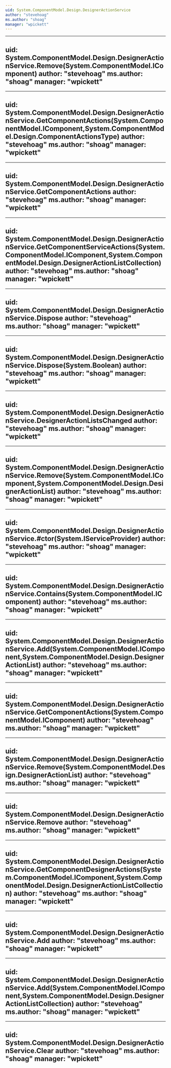 ```yaml
---
uid: System.ComponentModel.Design.DesignerActionService
author: "stevehoag"
ms.author: "shoag"
manager: "wpickett"
---
```


---
uid: System.ComponentModel.Design.DesignerActionService.Remove(System.ComponentModel.IComponent)
author: "stevehoag"
ms.author: "shoag"
manager: "wpickett"
---

---
uid: System.ComponentModel.Design.DesignerActionService.GetComponentActions(System.ComponentModel.IComponent,System.ComponentModel.Design.ComponentActionsType)
author: "stevehoag"
ms.author: "shoag"
manager: "wpickett"
---

---
uid: System.ComponentModel.Design.DesignerActionService.GetComponentActions
author: "stevehoag"
ms.author: "shoag"
manager: "wpickett"
---

---
uid: System.ComponentModel.Design.DesignerActionService.GetComponentServiceActions(System.ComponentModel.IComponent,System.ComponentModel.Design.DesignerActionListCollection)
author: "stevehoag"
ms.author: "shoag"
manager: "wpickett"
---

---
uid: System.ComponentModel.Design.DesignerActionService.Dispose
author: "stevehoag"
ms.author: "shoag"
manager: "wpickett"
---

---
uid: System.ComponentModel.Design.DesignerActionService.Dispose(System.Boolean)
author: "stevehoag"
ms.author: "shoag"
manager: "wpickett"
---

---
uid: System.ComponentModel.Design.DesignerActionService.DesignerActionListsChanged
author: "stevehoag"
ms.author: "shoag"
manager: "wpickett"
---

---
uid: System.ComponentModel.Design.DesignerActionService.Remove(System.ComponentModel.IComponent,System.ComponentModel.Design.DesignerActionList)
author: "stevehoag"
ms.author: "shoag"
manager: "wpickett"
---

---
uid: System.ComponentModel.Design.DesignerActionService.#ctor(System.IServiceProvider)
author: "stevehoag"
ms.author: "shoag"
manager: "wpickett"
---

---
uid: System.ComponentModel.Design.DesignerActionService.Contains(System.ComponentModel.IComponent)
author: "stevehoag"
ms.author: "shoag"
manager: "wpickett"
---

---
uid: System.ComponentModel.Design.DesignerActionService.Add(System.ComponentModel.IComponent,System.ComponentModel.Design.DesignerActionList)
author: "stevehoag"
ms.author: "shoag"
manager: "wpickett"
---

---
uid: System.ComponentModel.Design.DesignerActionService.GetComponentActions(System.ComponentModel.IComponent)
author: "stevehoag"
ms.author: "shoag"
manager: "wpickett"
---

---
uid: System.ComponentModel.Design.DesignerActionService.Remove(System.ComponentModel.Design.DesignerActionList)
author: "stevehoag"
ms.author: "shoag"
manager: "wpickett"
---

---
uid: System.ComponentModel.Design.DesignerActionService.Remove
author: "stevehoag"
ms.author: "shoag"
manager: "wpickett"
---

---
uid: System.ComponentModel.Design.DesignerActionService.GetComponentDesignerActions(System.ComponentModel.IComponent,System.ComponentModel.Design.DesignerActionListCollection)
author: "stevehoag"
ms.author: "shoag"
manager: "wpickett"
---

---
uid: System.ComponentModel.Design.DesignerActionService.Add
author: "stevehoag"
ms.author: "shoag"
manager: "wpickett"
---

---
uid: System.ComponentModel.Design.DesignerActionService.Add(System.ComponentModel.IComponent,System.ComponentModel.Design.DesignerActionListCollection)
author: "stevehoag"
ms.author: "shoag"
manager: "wpickett"
---

---
uid: System.ComponentModel.Design.DesignerActionService.Clear
author: "stevehoag"
ms.author: "shoag"
manager: "wpickett"
---
